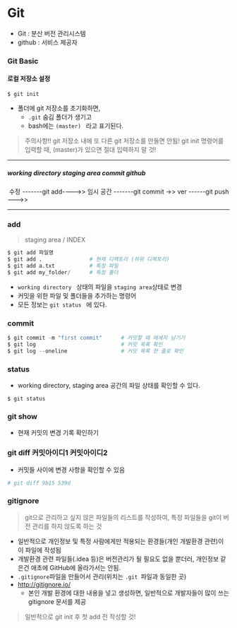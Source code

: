 # Git

- Git : 분산 버전 관리시스템
- github : 서비스 제공자



### Git Basic

#### 로컬 저장소 설정

` $ git init `

- 폴더에 git 저장소를 초기화하면,
  - `.git` 숨김 폴더가 생기고
  - bash에는 `(master) `  라고 표기된다.

> 주의사항!! git 저장소 내에 또 다른 git 저장소를 만들면 안됨! git init 명령어를 입력할 때, (master)가 있으면 절대 입력하지 말 것!



------

##### working directory                     staging area                                  commit                              github

​              수정     -------git add---->>   임시 공간  -------git commit ->>    ver   ------git push --->>

------

### add

> staging area / INDEX

```python
$ git add 파일명
$ git add .               # 현재 디렉토리 (하위 디렉토리)
$ git add a.txt           # 특정 파일
$ git add my_folder/      # 특정 폴더
```

-  `working directory ` 상태의 파일을 `staging area`상태로 변경
- 커밋을 위한 파일 및 폴더들을 추가하는 명령어
- 모든 정보는 `git status ` 에 있다.

### commit

```python
$ git commit -m "first commit"      # 커밋할 때 메세지 남기기 
$ git log                           # 커밋 목록 확인
$ git log --oneline                 # 커밋 목록 한 줄로 확인
```

### status

-  working directory, staging area 공간의 파일 상태를 확인할 수 있다. 

```
$ git status
```

### git show

- 현재 커밋의 변경 기록 확인하기

### git diff 커밋아이디1 커밋아이디2

- 커밋들 사이에 변경 사항을 확인할 수 있음

```python
# git diff 9b15 539d
```

### gitignore

> git으로 관리하고 싶지 않은 파일들의 리스트를 작성하여, 특정 파일들을 git이 버전 관리를 하지 않도록 하는 것

- 일반적으로 개인정보 및 특정 사람에게만 적용되는 환경들(개인 개발환경 관련)이 이 파일에 작성됨
- 개발환경 관련 파일들(.idea 등)은 버전관리가 될 필요도 없을 뿐더러, 개인정보 같은건 애초에 GitHub에 올라가서는 안됨.
- `.gitignore`파일을 만들어서 관리(위치는 `.git `파일과 동일한 곳)
- http://gitignore.io/
  - 본인 개발 환경에 대한 내용을 넣고 생성하면, 일반적으로 개발자들이 많이 쓰는 gitignore 문서를 제공

> 일반적으로 git init 후 첫 add 전 작성할 것!

